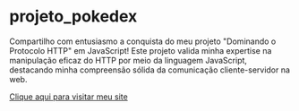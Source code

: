 # projeto_pokedex

Compartilho com entusiasmo a conquista do meu projeto "Dominando o Protocolo HTTP" em JavaScript! Este projeto valida minha expertise na manipulação eficaz do HTTP por meio da linguagem JavaScript, destacando minha compreensão sólida da comunicação cliente-servidor na web.

[Clique aqui para visitar meu site](https://danieljavacoffee.github.io/projeto_pokedex/)
